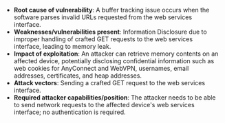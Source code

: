 - **Root cause of vulnerability**: A buffer tracking issue occurs when the software parses invalid URLs requested from the web services interface.
- **Weaknesses/vulnerabilities present**: Information Disclosure due to improper handling of crafted GET requests to the web services interface, leading to memory leak.
- **Impact of exploitation**: An attacker can retrieve memory contents on an affected device, potentially disclosing confidential information such as web cookies for AnyConnect and WebVPN, usernames, email addresses, certificates, and heap addresses.
- **Attack vectors**: Sending a crafted GET request to the web services interface.
- **Required attacker capabilities/position**: The attacker needs to be able to send network requests to the affected device's web services interface; no authentication is required.